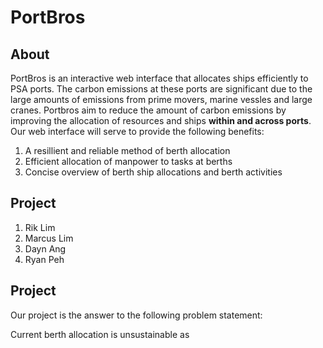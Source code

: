 # PortBros
## About
PortBros is an interactive web interface that allocates ships efficiently to PSA ports. The carbon emissions at these ports are significant due to the large amounts of emissions from prime movers, marine vessles and large cranes. Portbros aim to reduce the amount of carbon emissions by improving the allocation of resources and ships **within and across ports**. Our web interface will serve to provide the following benefits: 
1. A resillient and reliable method of berth allocation
2. Efficient allocation of manpower to tasks at berths
3. Concise overview of berth ship allocations and berth activities

## Project
1. Rik Lim
2. Marcus Lim
3. Dayn Ang
4. Ryan Peh

## Project
Our project is the answer to the following problem statement:


Current berth allocation is unsustainable as 
